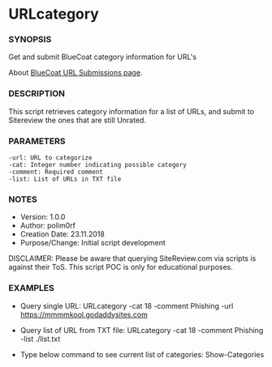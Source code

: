 # URLcategory

### SYNOPSIS
  Get and submit BlueCoat category information for URL's
  
  About [BlueCoat URL Submissions page](http://sitereview.bluecoat.com/#/).
  

### DESCRIPTION

 This script retrieves category information for a list of URLs, and submit to Sitereview the ones that are still Unrated.


### PARAMETERS 

    -url: URL to categorize
    -cat: Integer number indicating possible category
    -comment: Required comment
    -list: List of URLs in TXT file   


### NOTES

  - Version:        1.0.0
  - Author:         polim0rf
  - Creation Date:  23.11.2018
  - Purpose/Change: Initial script development

  DISCLAIMER: Please be aware that querying SiteReview.com via scripts 
  is against their ToS. This script POC is only for educational purposes.


### EXAMPLES

   - Query single URL:
   URLcategory -cat 18 -comment Phishing -url https://mmmmkool.godaddysites.com 

   - Query list of URL from TXT file:
   URLcategory -cat 18 -comment Phishing -list ./list.txt

   - Type below command to see current list of categories:
   Show-Categories

